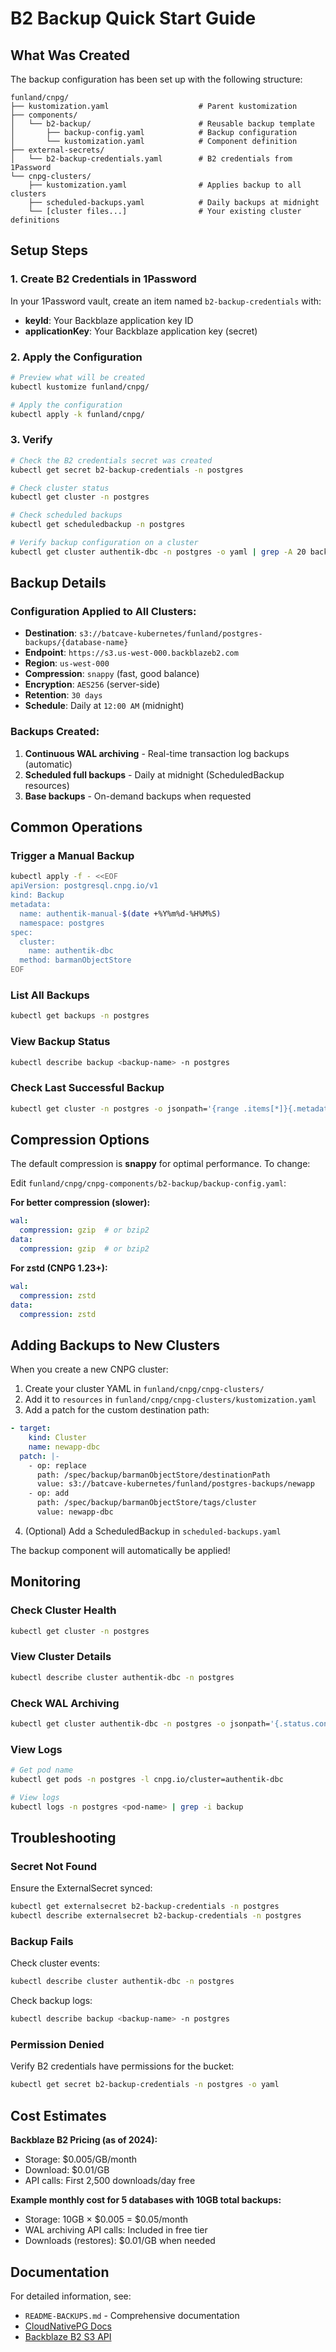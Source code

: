 # B2 Backup Quick Start Guide

## What Was Created

The backup configuration has been set up with the following structure:

```
funland/cnpg/
├── kustomization.yaml                    # Parent kustomization
├── components/
│   └── b2-backup/                        # Reusable backup template
│       ├── backup-config.yaml            # Backup configuration
│       └── kustomization.yaml            # Component definition
├── external-secrets/
│   └── b2-backup-credentials.yaml        # B2 credentials from 1Password
└── cnpg-clusters/
    ├── kustomization.yaml                # Applies backup to all clusters
    ├── scheduled-backups.yaml            # Daily backups at midnight
    └── [cluster files...]                # Your existing cluster definitions
```

## Setup Steps

### 1. Create B2 Credentials in 1Password

In your 1Password vault, create an item named `b2-backup-credentials` with:
- **keyId**: Your Backblaze application key ID
- **applicationKey**: Your Backblaze application key (secret)

### 2. Apply the Configuration

```bash
# Preview what will be created
kubectl kustomize funland/cnpg/

# Apply the configuration
kubectl apply -k funland/cnpg/
```

### 3. Verify

```bash
# Check the B2 credentials secret was created
kubectl get secret b2-backup-credentials -n postgres

# Check cluster status
kubectl get cluster -n postgres

# Check scheduled backups
kubectl get scheduledbackup -n postgres

# Verify backup configuration on a cluster
kubectl get cluster authentik-dbc -n postgres -o yaml | grep -A 20 backup
```

## Backup Details

### Configuration Applied to All Clusters:
- **Destination**: `s3://batcave-kubernetes/funland/postgres-backups/{database-name}`
- **Endpoint**: `https://s3.us-west-000.backblazeb2.com`
- **Region**: `us-west-000`
- **Compression**: `snappy` (fast, good balance)
- **Encryption**: `AES256` (server-side)
- **Retention**: `30 days`
- **Schedule**: Daily at `12:00 AM` (midnight)

### Backups Created:
1. **Continuous WAL archiving** - Real-time transaction log backups (automatic)
2. **Scheduled full backups** - Daily at midnight (ScheduledBackup resources)
3. **Base backups** - On-demand backups when requested

## Common Operations

### Trigger a Manual Backup

```bash
kubectl apply -f - <<EOF
apiVersion: postgresql.cnpg.io/v1
kind: Backup
metadata:
  name: authentik-manual-$(date +%Y%m%d-%H%M%S)
  namespace: postgres
spec:
  cluster:
    name: authentik-dbc
  method: barmanObjectStore
EOF
```

### List All Backups

```bash
kubectl get backups -n postgres
```

### View Backup Status

```bash
kubectl describe backup <backup-name> -n postgres
```

### Check Last Successful Backup

```bash
kubectl get cluster -n postgres -o jsonpath='{range .items[*]}{.metadata.name}{"\t"}{.status.lastSuccessfulBackup}{"\n"}{end}'
```

## Compression Options

The default compression is **snappy** for optimal performance. To change:

Edit `funland/cnpg/cnpg-components/b2-backup/backup-config.yaml`:

**For better compression (slower):**
```yaml
wal:
  compression: gzip  # or bzip2
data:
  compression: gzip  # or bzip2
```

**For zstd (CNPG 1.23+):**
```yaml
wal:
  compression: zstd
data:
  compression: zstd
```

## Adding Backups to New Clusters

When you create a new CNPG cluster:

1. Create your cluster YAML in `funland/cnpg/cnpg-clusters/`
2. Add it to `resources` in `funland/cnpg/cnpg-clusters/kustomization.yaml`
3. Add a patch for the custom destination path:

```yaml
- target:
    kind: Cluster
    name: newapp-dbc
  patch: |-
    - op: replace
      path: /spec/backup/barmanObjectStore/destinationPath
      value: s3://batcave-kubernetes/funland/postgres-backups/newapp
    - op: add
      path: /spec/backup/barmanObjectStore/tags/cluster
      value: newapp-dbc
```

4. (Optional) Add a ScheduledBackup in `scheduled-backups.yaml`

The backup component will automatically be applied!

## Monitoring

### Check Cluster Health
```bash
kubectl get cluster -n postgres
```

### View Cluster Details
```bash
kubectl describe cluster authentik-dbc -n postgres
```

### Check WAL Archiving
```bash
kubectl get cluster authentik-dbc -n postgres -o jsonpath='{.status.continuousArchiving}'
```

### View Logs
```bash
# Get pod name
kubectl get pods -n postgres -l cnpg.io/cluster=authentik-dbc

# View logs
kubectl logs -n postgres <pod-name> | grep -i backup
```

## Troubleshooting

### Secret Not Found
Ensure the ExternalSecret synced:
```bash
kubectl get externalsecret b2-backup-credentials -n postgres
kubectl describe externalsecret b2-backup-credentials -n postgres
```

### Backup Fails
Check cluster events:
```bash
kubectl describe cluster authentik-dbc -n postgres
```

Check backup logs:
```bash
kubectl describe backup <backup-name> -n postgres
```

### Permission Denied
Verify B2 credentials have permissions for the bucket:
```bash
kubectl get secret b2-backup-credentials -n postgres -o yaml
```

## Cost Estimates

**Backblaze B2 Pricing (as of 2024):**
- Storage: $0.005/GB/month
- Download: $0.01/GB
- API calls: First 2,500 downloads/day free

**Example monthly cost for 5 databases with 10GB total backups:**
- Storage: 10GB × $0.005 = $0.05/month
- WAL archiving API calls: Included in free tier
- Downloads (restores): $0.01/GB when needed

## Documentation

For detailed information, see:
- `README-BACKUPS.md` - Comprehensive documentation
- [CloudNativePG Docs](https://cloudnative-pg.io/documentation/current/backup_recovery/)
- [Backblaze B2 S3 API](https://www.backblaze.com/b2/docs/s3_compatible_api.html)
